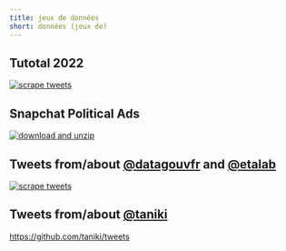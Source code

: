 ```yaml
---
title: jeux de données
short: données (jeux de)
---
```


## Tutotal 2022

[![scrape tweets](https://github.com/taniki/tutotal2022/actions/workflows/scrape.yml/badge.svg)](https://github.com/taniki/tutotal2022/actions/workflows/scrape.yml)

## Snapchat Political Ads

[![download and unzip](https://github.com/taniki/snapchat-politicalads/actions/workflows/download-unzip.yml/badge.svg)](https://github.com/taniki/snapchat-politicalads/actions/workflows/download-unzip.yml)

## Tweets from/about [@datagouvfr](https://twitter.com/datagouvfr) and [@etalab](https://twitter.com/etalab)

[![scrape tweets](https://github.com/taniki/datagouvfr-tweets/actions/workflows/minet-tweets.yaml/badge.svg)](https://github.com/taniki/datagouvfr-tweets/actions/workflows/minet-tweets.yaml)

## Tweets from/about [@taniki](https://twitter.com/taniki)

https://github.com/taniki/tweets
